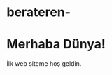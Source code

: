 # berateren-<!DOCTYPE html>
<html lang="tr">
<head>
    <meta charset="UTF-8" />
    <title>Berat'ın Sitesi</title>
</head>
<body>
    <h1>Merhaba Dünya!</h1>
    <p>İlk web siteme hoş geldin.</p>
</body>
</html>
